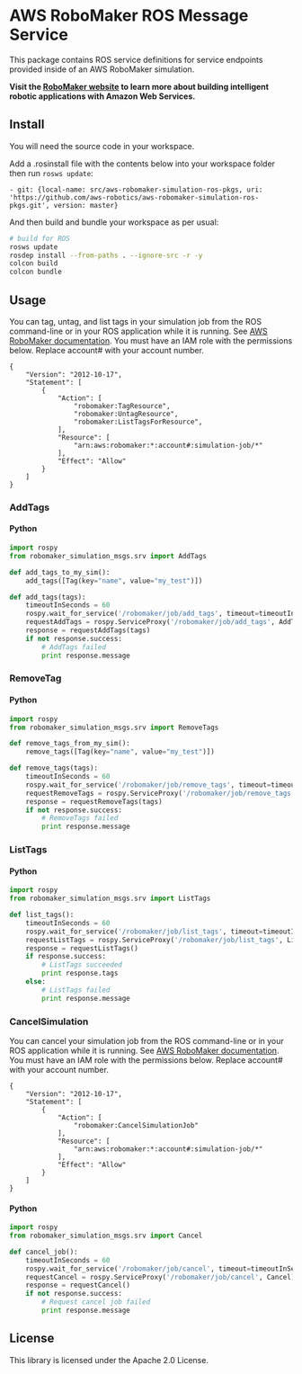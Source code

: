 # AWS RoboMaker ROS Message Service

This package contains ROS service definitions for service endpoints provided inside of an AWS RoboMaker simulation.

**Visit the [RoboMaker website](https://aws.amazon.com/robomaker/) to learn more about building intelligent robotic applications with Amazon Web Services.**

## Install

You will need the source code in your workspace. 

Add a .rosinstall file with the contents below into your workspace folder then run `rosws update`:
```
- git: {local-name: src/aws-robomaker-simulation-ros-pkgs, uri: 'https://github.com/aws-robotics/aws-robomaker-simulation-ros-pkgs.git', version: master}
```

And then build and bundle your workspace as per usual:
```bash
# build for ROS
rosws update
rosdep install --from-paths . --ignore-src -r -y
colcon build
colcon bundle
```

## Usage

You can tag, untag, and list tags in your simulation job from the ROS command-line or in your ROS application while it is running. See [AWS RoboMaker documentation](https://docs.aws.amazon.com/robomaker/latest/dg/simulation-job-tags.html). You must have an IAM role with the permissions below. Replace account# with your account number.

```
{
    "Version": "2012-10-17",
    "Statement": [
        {
            "Action": [
                "robomaker:TagResource",
                "robomaker:UntagResource",
                "robomaker:ListTagsForResource",
            ],
            "Resource": [
                "arn:aws:robomaker:*:account#:simulation-job/*"
            ],
            "Effect": "Allow"
        }
    ]
}
```

### AddTags

#### Python

```python
import rospy
from robomaker_simulation_msgs.srv import AddTags

def add_tags_to_my_sim():
    add_tags([Tag(key="name", value="my_test")])

def add_tags(tags):
    timeoutInSeconds = 60
    rospy.wait_for_service('/robomaker/job/add_tags', timeout=timeoutInSeconds)
    requestAddTags = rospy.ServiceProxy('/robomaker/job/add_tags', AddTags)
    response = requestAddTags(tags)
    if not response.success:
        # AddTags failed
        print response.message

```

### RemoveTag

#### Python

```python
import rospy
from robomaker_simulation_msgs.srv import RemoveTags

def remove_tags_from_my_sim():
    remove_tags([Tag(key="name", value="my_test")])

def remove_tags(tags):
    timeoutInSeconds = 60
    rospy.wait_for_service('/robomaker/job/remove_tags', timeout=timeoutInSeconds)
    requestRemoveTags = rospy.ServiceProxy('/robomaker/job/remove_tags', RemoveTags)
    response = requestRemoveTags(tags)
    if not response.success:
        # RemoveTags failed
        print response.message

```

### ListTags

#### Python

```python
import rospy
from robomaker_simulation_msgs.srv import ListTags

def list_tags():
    timeoutInSeconds = 60
    rospy.wait_for_service('/robomaker/job/list_tags', timeout=timeoutInSeconds)
    requestListTags = rospy.ServiceProxy('/robomaker/job/list_tags', ListTags)
    response = requestListTags()
    if response.success:
        # ListTags succeeded
        print response.tags
    else:
        # ListTags failed
        print response.message

```

### CancelSimulation

You can cancel your simulation job from the ROS command-line or in your ROS application while it is running. See [AWS RoboMaker documentation](https://docs.aws.amazon.com/robomaker/latest/dg/simulation-job-playback-rosbags.html#simulation-job-playback-rosbags-cancel). You must have an IAM role with the permissions below. Replace account# with your account number. 

```
{
    "Version": "2012-10-17",
    "Statement": [
        {
            "Action": [
                "robomaker:CancelSimulationJob"
            ],
            "Resource": [
                "arn:aws:robomaker:*:account#:simulation-job/*"
            ],
            "Effect": "Allow"
        }
    ]
}
```


#### Python

```python
import rospy
from robomaker_simulation_msgs.srv import Cancel

def cancel_job():
    timeoutInSeconds = 60
    rospy.wait_for_service('/robomaker/job/cancel', timeout=timeoutInSeconds)
    requestCancel = rospy.ServiceProxy('/robomaker/job/cancel', Cancel)
    response = requestCancel()
    if not response.success:
        # Request cancel job failed
        print response.message
```

## License

This library is licensed under the Apache 2.0 License. 
